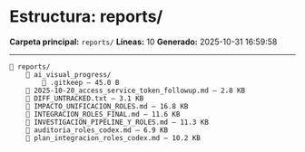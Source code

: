 # Estructura: reports/

**Carpeta principal:** `reports/`
**Líneas:** 10
**Generado:** 2025-10-31 16:59:58

---

```
📁 reports/
    📁 ai_visual_progress/
        📄 .gitkeep — 45.0 B
    📄 2025-10-20_access_service_token_followup.md — 2.8 KB
    📄 DIFF_UNTRACKED.txt — 3.1 KB
    📄 IMPACTO_UNIFICACION_ROLES.md — 16.8 KB
    📄 INTEGRACION_ROLES_FINAL.md — 11.6 KB
    📄 INVESTIGACION_PIPELINE_Y_ROLES.md — 11.3 KB
    📄 auditoria_roles_codex.md — 6.9 KB
    📄 plan_integracion_roles_codex.md — 10.2 KB
```
